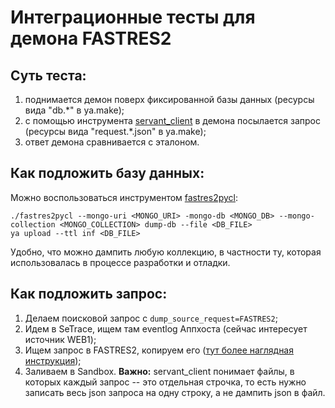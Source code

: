 # Интеграционные тесты для демона FASTRES2

## Суть теста:
1. поднимается демон поверх фиксированной базы данных (ресурсы вида "db.*" в ya.make);
2. с помощью инструмента [servant_client](https://a.yandex-team.ru/arc/trunk/arcadia/apphost/tools/servant_client) в демона посылается запрос (ресурсы вида "request.*\.json" в ya.make);
3. ответ демона сравнивается с эталоном.

## Как подложить базу данных:
Можно воспользоваться инструментом [fastres2pycl](https://a.yandex-team.ru/arc/trunk/arcadia/extsearch/wizards/fastres2/fastres2pycl):
```
./fastres2pycl --mongo-uri <MONGO_URI> -mongo-db <MONGO_DB> --mongo-collection <MONGO_COLLECTION> dump-db --file <DB_FILE>
ya upload --ttl inf <DB_FILE>
```
Удобно, что можно дампить любую коллекцию, в частности ту, которая использовалась в процессе разработки и отладки.

## Как подложить запрос:
1. Делаем поисковой запрос с ```dump_source_request=FASTRES2```;
2. Идем в SeTrace, ищем там eventlog Аппхоста (сейчас интересует источник WEB1);
3. Ищем запрос в FASTRES2, копируем его ([тут более наглядная инструкция](https://jing.yandex-team.ru/files/zhevnerchuk/Data.f5c57ab.png));
4. Заливаем в Sandbox. **Важно:** servant_client понимает файлы, в которых каждый запрос -- это отдельная строчка, то есть нужно записать весь json запроса на одну строку, а не дампить json в файл.
